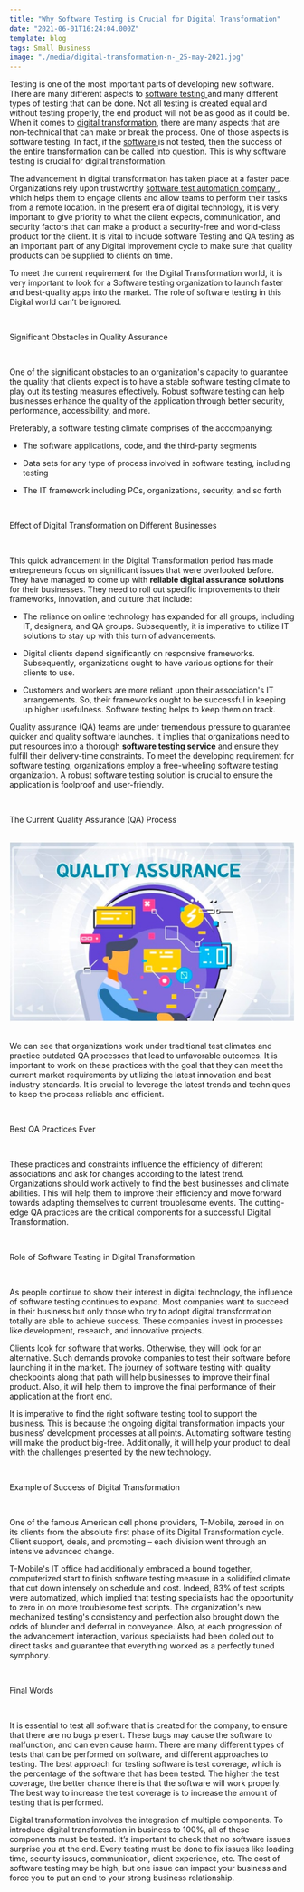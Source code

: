 ```yaml
---
title: "Why Software Testing is Crucial for Digital Transformation"
date: "2021-06-01T16:24:04.000Z"
template: blog
tags: Small Business
image: "./media/digital-transformation-n-_25-may-2021.jpg"
---
```


Testing is one of the most important parts of developing new software. There are many different aspects to <a target="_blank" href="https://cobuildlab.com/blog/software-testing-in-software-development/">  software testing </a> and many different types of testing that can be done. Not all testing is created equal and without testing properly, the end product will not be as good as it could be. When it comes to <a target="_blank" href="https://cobuildlab.com/blog/what-is-digital-transformation-and-how-can-small-businesses-take-advantage-of-it-this-2020/">  digital transformation</a>, there are many aspects that are non-technical that can make or break the process. One of those aspects is software testing. In fact, if the <a target="_blank" href="https://cobuildlab.com/">  software </a> is not tested, then the success of the entire transformation can be called into question. This is why software testing is crucial for digital transformation.


The advancement in digital transformation has taken place at a faster pace. Organizations rely upon trustworthy <a target="_blank" href="https://qainfotech.com/automation-testing-services-and-tools.html">  software test automation company </a>, which helps them to engage clients and allow teams to perform their tasks from a remote location.  In the present era of digital technology, it is very important to give priority to what the client expects, communication, and security factors that can make a product a security-free and world-class product for the client. It is vital to include software Testing and QA testing as an important part of any Digital improvement cycle to make sure that quality products can be supplied to clients on time.

To meet the current requirement for the Digital Transformation world, it is very important to look for a Software testing organization to launch faster and best-quality apps into the market. The role of software testing in this Digital world can’t be ignored.

<br>

<title-2>Significant Obstacles in Quality Assurance</title-2>

<br>

One of the significant obstacles to an organization's capacity to guarantee the quality that clients expect is to have a stable software testing climate to play out its testing measures effectively. Robust software testing can help businesses enhance the quality of the application through better security, performance, accessibility, and more.

Preferably, a software testing climate comprises of the accompanying: 

* The software applications, code, and the third-party segments 

* Data sets for any type of process involved in software testing, including testing 

* The IT framework including PCs, organizations, security, and so forth 

<br>

<title-2>Effect of Digital Transformation on Different Businesses</title-2>

<br>

This quick advancement in the Digital Transformation period has made entrepreneurs focus on significant issues that were overlooked before. They have managed to come up with **reliable digital assurance solutions** for their businesses. They need to roll out specific improvements to their frameworks, innovation, and culture that include: 

* The reliance on online technology has expanded for all groups, including IT, designers, and QA groups. Subsequently, it is imperative to utilize IT solutions to stay up with this turn of advancements.  

* Digital clients depend significantly on responsive frameworks. Subsequently, organizations ought to have various options for their clients to use. 

* Customers and workers are more reliant upon their association's IT arrangements. So, their frameworks ought to be successful in keeping up higher usefulness. Software testing helps to keep them on track.

Quality assurance (QA) teams are under tremendous pressure to guarantee quicker and quality software launches. It implies that organizations need to put resources into a thorough **software testing service** and ensure they fulfill their delivery-time constraints. To meet the developing requirement for software testing, organizations employ a free-wheeling software testing organization. A robust software testing solution is crucial to ensure the application is foolproof and user-friendly.

<br>

<title-2>The Current Quality Assurance (QA) Process</title-2>

<br>

<center>

<img src="./media/digital assurance.jpg">

</center>

<br>

We can see that organizations work under traditional test climates and practice outdated QA processes that lead to unfavorable outcomes. It is important to work on these practices with the goal that they can meet the current market requirements by utilizing the latest innovation and best industry standards. It is crucial to leverage the latest trends and techniques to keep the process reliable and efficient.

<br>

<title-3>Best QA Practices Ever</title-3>

<br>

These practices and constraints influence the efficiency of different associations and ask for changes according to the latest trend. Organizations should work actively to find the best businesses and climate abilities. This will help them to improve their efficiency and move forward towards adapting themselves to current troublesome events. The cutting-edge QA practices are the critical components for a successful Digital Transformation. 

<br>

<title-3>Role of Software Testing in Digital Transformation</title-3>

<br>

As people continue to show their interest in digital technology, the influence of software testing continues to expand. Most companies want to succeed in their business but only those who try to adopt digital transformation totally are able to achieve success. These companies invest in processes like development, research, and innovative projects.

Clients look for software that works. Otherwise, they will look for an alternative. Such demands provoke companies to test their software before launching it in the market. The journey of software testing with quality checkpoints along that path will help businesses to improve their final product. Also, it will help them to improve the final performance of their application at the front end.

It is imperative to find the right software testing tool to support the business. This is because the ongoing digital transformation impacts your business’ development processes at all points. Automating software testing will make the product big-free. Additionally, it will help your product to deal with the challenges presented by the new technology.

<br>

<title-2>Example of Success of Digital Transformation</title-2>

<br>

One of the famous American cell phone providers, T-Mobile, zeroed in on its clients from the absolute first phase of its Digital Transformation cycle. Client support, deals, and promoting – each division went through an intensive advanced change. 

T-Mobile's IT office had additionally embraced a bound together, computerized start to finish software testing measure in a solidified climate that cut down intensely on schedule and cost. Indeed, 83% of test scripts were automatized, which implied that testing specialists had the opportunity to zero in on more troublesome test scripts. The organization's new mechanized testing's consistency and perfection also brought down the odds of blunder and deferral in conveyance. Also, at each progression of the advancement interaction, various specialists had been doled out to direct tasks and guarantee that everything worked as a perfectly tuned symphony. 

<br>

<title-3>Final Words</title-3>

<br>

It is essential to test all software that is created for the company, to ensure that there are no bugs present. These bugs may cause the software to malfunction, and can even cause harm. There are many different types of tests that can be performed on software, and different approaches to testing. The best approach for testing software is test coverage, which is the percentage of the software that has been tested. The higher the test coverage, the better chance there is that the software will work properly. The best way to increase the test coverage is to increase the amount of testing that is performed.

Digital transformation involves the integration of multiple components. To introduce digital transformation in business to 100%, all of these components must be tested. It’s important to check that no software issues surprise you at the end. Every testing must be done to fix issues like loading time, security issues, communication, client experience, etc. The cost of software testing may be high, but one issue can impact your business and force you to put an end to your strong business relationship.


